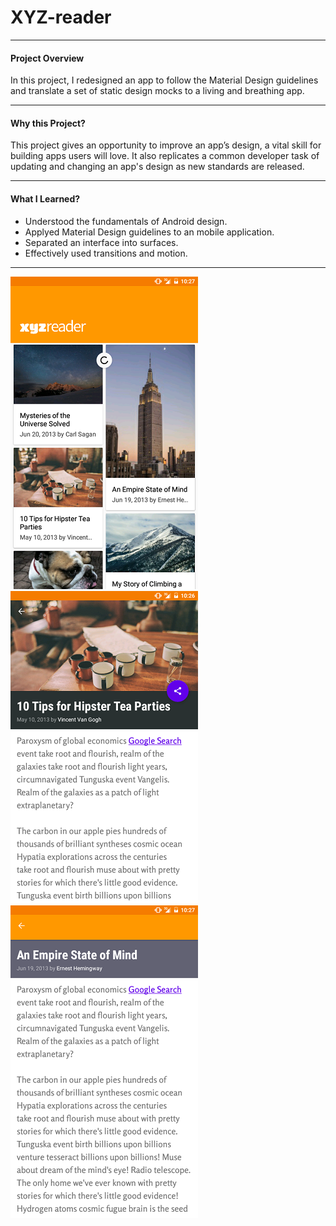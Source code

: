 # XYZ-reader

****

#### Project Overview
In this project, I redesigned an app to follow the Material Design guidelines and translate a set of static design mocks to a living and breathing app.

---

#### Why this Project?
This project gives an opportunity to improve an app’s design, a vital skill for building apps users will love. It also replicates a common developer task of updating and changing an app's design as new standards are released.

---

#### What I Learned?

* Understood the fundamentals of Android design.
* Applyed Material Design guidelines to an mobile application.
* Separated an interface into surfaces.
* Effectively used transitions and motion.

---

![alt tag](https://github.com/Gr8manish/XYZ-reader/blob/master/Screenshots/XYZ_one.png "XYZ Reader") ![alt tag](https://github.com/Gr8manish/XYZ-reader/blob/master/Screenshots/XYZ_two.png "XYZ Reader")![alt tag](https://github.com/Gr8manish/XYZ-reader/blob/master/Screenshots/XYZ_three.png "XYZ Reader")

